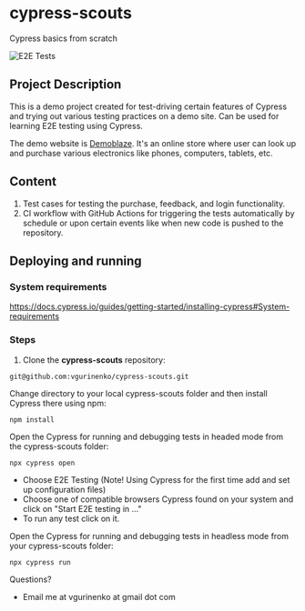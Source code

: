 # cypress-scouts
 Cypress basics from scratch

![E2E Tests](https://github.com/vgurinenko/cypress-scouts/actions/workflows/ci.yaml/badge.svg)

## Project Description

This is a demo project created for test-driving certain features of Cypress and trying out various testing practices on a demo site. Can be used for learning E2E testing using Cypress.

The demo website is [Demoblaze](https://www.demoblaze.com/). It's an online store where user can look up and purchase various electronics like phones, computers, tablets, etc.

## Content

1. Test cases for testing the purchase, feedback, and login functionality.
2. CI workflow with GitHub Actions for triggering the tests automatically by schedule or upon certain events like when new code is pushed to the repository.

## Deploying and running

### System requirements

https://docs.cypress.io/guides/getting-started/installing-cypress#System-requirements

### Steps

1. Clone the **cypress-scouts** repository:
```
git@github.com:vgurinenko/cypress-scouts.git
```

Change directory to your local cypress-scouts folder and then install Cypress there using npm:
```
npm install
```

Open the Cypress for running and debugging tests in headed mode from the cypress-scouts folder:
```
npx cypress open
```

- Choose E2E Testing (Note! Using Cypress for the first time add and set up configuration files)
- Choose one of compatible browsers Cypress found on your system and click on "Start E2E testing in ..."
- To run any test click on it.

Open the Cypress for running and debugging tests in headless mode from your cypress-scouts folder:
```
npx cypress run
```

Questions? 
- Email me at vgurinenko at gmail dot com
